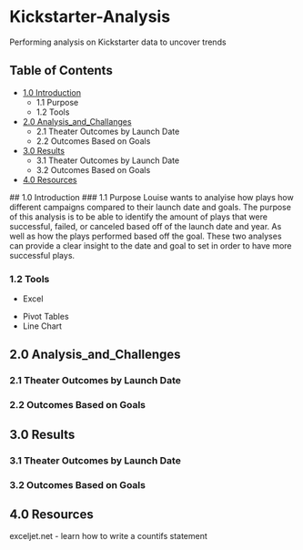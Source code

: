 # Kickstarter-Analysis
Performing analysis on Kickstarter data to uncover trends

## Table of Contents
- [1.0 Introduction](#Introduction)
  * 1.1 Purpose
  * 1.2 Tools
- [2.0 Analysis_and_Challanges](#Analysis_and_Challenges)
  * 2.1 Theater Outcomes by Launch Date
  * 2.2 Outcomes Based on Goals
- [3.0 Results](#Results)
  * 3.1 Theater Outcomes by Launch Date
  * 3.2 Outcomes Based on Goals
- [4.0 Resources](#Resources)

<a name="Introduction"/>
## 1.0 Introduction
### 1.1 Purpose
Louise wants to analyise how plays how different campaigns compared to their launch date and goals.
The purpose of this analysis is to be able to identify the amount of plays that were successful, failed, or canceled based off of the launch date and year.  As well as how the plays performed based off the goal. These two analyses can provide a clear insight to the date and goal to set in order to have more successful plays. 

### 1.2 Tools
- Excel
 * Pivot Tables
 * Line Chart

## 2.0 Analysis_and_Challenges
### 2.1 Theater Outcomes by Launch Date

### 2.2 Outcomes Based on Goals

## 3.0 Results
### 3.1 Theater Outcomes by Launch Date

### 3.2 Outcomes Based on Goals

## 4.0 Resources
exceljet.net - learn how to write a countifs statement
